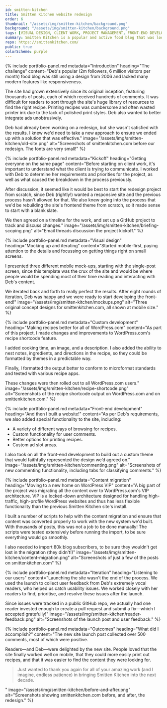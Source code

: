 ```yaml
---
id: smitten-kitchen
title: Smitten Kitchen website redesign
order: 6
thumbnail: "/assets/img/smitten-kitchen/background.png"
background: "/assets/img/smitten-kitchen/background.png"
tags: [VISUAL DESIGN, CLIENT WORK, PROJECT MANAGEMENT, FRONT-END DEVELOPMENT]
summary: Smitten Kitchen is a popular and active food blog that was looking for a revamp. I redesigned the whole site, built out a lot of new functionality, then migrated all content to new architecture.
repo: https://smittenkitchen.com/
public: true
colorScheme: purple
---
```


{% include portfolio-panel.md
  metadata="Introduction"
  heading="The challenge"
  content="Deb's popular (2m followers, 6 million visitors per month) food blog was still using a design from 2006 and lacked many modern features like responsiveness.

  The site had grown extensively since its original inception, featuring thousands of posts, each of which received hundreds of comments. It was difficult for readers to sort through the site's huge library of resources to find the right recipe. Printing recipes was cumbersome and often wasted printer ink due to the lack of polished print styles. Deb also wanted to better integrate ads unobtrusively.

  Deb had already been working on a redesign, but she wasn't satisfied with the results. I knew we'd need to take a new approach to ensure we ended up with a solution that was effective."
  image="/assets/img/smitten-kitchen/old-site.png"
  alt="Screenshots of smittenkitchen.com before our redesign. The fonts are very small!"
%}

{% include portfolio-panel.md
  metadata="Kickoff"
  heading="Getting everyone on the same page"
  content="Before starting on client work, it's important to understand what the client is trying to communicate. I worked with Deb to determine her requirements and priorities for the project, as well as what caused the breakdown in the process previously.

  After discussion, it seemed like it would be best to start the redesign project from scratch, since Deb (rightly!) wanted a responsive site and the previous process hasn't allowed for that. We also knew going into the process that we'd be rebuilding the site's frontend theme from scratch, so it made sense to start with a blank slate.

  We then agreed on a timeline for the work, and set up a GitHub project to track and discuss changes."
  image="/assets/img/smitten-kitchen/briefing-scoping.png"
  alt="Email threads discussion the project kickoff."
%}

{% include portfolio-panel.md
  metadata="Visual design"
  heading="Mocking up and iterating"
  content="Started mobile-first, paying attention to the details and focussing on getting things right on small screens.

  I presented three different mobile mock-ups, starting with the single-post screen, since this template was the crux of the site and would be where people would be spending most of their time reading and interacting with Deb's content.

  We iterated back and forth to really perfect the results. After eight rounds of iteration, Deb was happy and we were ready to start developing the front-end!"
  image="/assets/img/smitten-kitchen/mockups.png"
  alt="Three original concept designs for smittenkitchen.com, all shown at mobile size."
%}

{% include portfolio-panel.md
  metadata="Custom development"
  heading="Making recipes better for all of WordPress.com"
  content="As part of this project, I made changes and improvements to WordPress.com's recipe shortcode feature.

  I added cooking time, an image, and a description. I also added the ability to nest notes, ingredients, and directions in the recipe, so they could be formatted by themes in a predictable way.

  Finally, I formatted the output better to conform to microformat standards and tested with various recipe apps.

  These changes were then rolled out to all WordPress.com users."
  image="/assets/img/smitten-kitchen/recipe-shortcode.png"
  alt="Screenshots of the recipe shortcode output on WordPress.com and on smittenkitchen.com."
%}

{% include portfolio-panel.md
  metadata="Front-end development"
  heading="And then I built a website!"
  content="As per Deb's requirements, we also added special functionality to the site, including:
  - A variety of different ways of browsing for recipes.
  - Custom functionality for user comments.
  - Better options for printing recipes.
  - Custom ad slot areas.

  I also took on all the front-end development to build out a custom theme that would faithfully represented the design we’d agreed on."
  image="/assets/img/smitten-kitchen/commenting.png"
  alt="Screenshots of new commenting functionality, including tabs for classifying comments."
%}

{% include portfolio-panel.md
  metadata="Content migration"
  heading="Moving to a new home on WordPress VIP"
  content="A big part of the project was migrating all the content over to WordPress.com's VIP architecture. VIP is a locked-down architecture designed for handling high-traffic, high-profile WordPress websites and thus has less flexible functionality than the previous Smitten Kitchen site's install.

  I built a number of scripts to help with the content migration and ensure that content was converted properly to work with the new system we'd built. With thousands of posts, this was not a job to be done manually! The scripts were tested extensively before running the import, to be sure everything would go smoothly.

  I also needed to import 80k blog subscribers, to be sure they wouldn't get lost in the migration (they didn't!)"
  image="/assets/img/smitten-kitchen/content-migration.png"
  alt="Screenshots of just a few of the posts on smittenkitchen.com"
%}

{% include portfolio-panel.md
  metadata="Iteration"
  heading="Listening to our users"
  content="Launching the site wasn't the end of the process. We used the launch to collect user feedback from Deb's extremely vocal readers, who helped us catch usability issues. We worked closely with her readers to find, prioritise, and resolve these issues after the launch.

  Since issues were tracked in a public GitHub repo, we actually had one reader invested enough to create a pull request and submit a fix—which I accepted gratefully!"
  image="/assets/img/smitten-kitchen/reader-feedback.png"
  alt="Screenshots of the launch post and user feedback."
%}


{% include portfolio-panel.md
  metadata="Outcomes"
  heading="What did I accomplish?"
  content="The new site launch post collected over 500 comments, most of which were positive.

  Readers—and Deb—were delighted by the new site. People loved that the site finally worked well on mobile, that they could more easily print out recipes, and that it was easier to find the content they were looking for.

  <blockquote>Just wanted to thank you again for all of your amazing work (and I imagine, endless patience) in bringing Smitten Kitchen into the next decade.</blockquote>"
  image="/assets/img/smitten-kitchen/before-and-after.png"
  alt="Screenshots showing smittenkitchen.com before, and after, the redesign."
%}
